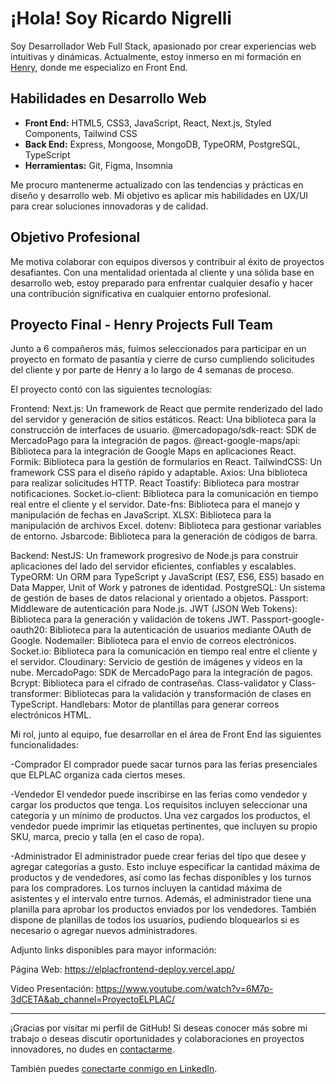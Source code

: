 # ¡Hola! Soy Ricardo Nigrelli

Soy Desarrollador Web Full Stack, apasionado por crear experiencias web intuitivas y dinámicas. Actualmente, estoy inmerso en mi formación en [Henry](https://www.soyhenry.com/), donde me especializo en Front End.

## Habilidades en Desarrollo Web

- **Front End:** HTML5, CSS3, JavaScript, React, Next.js, Styled Components, Tailwind CSS
- **Back End:** Express, Mongoose, MongoDB, TypeORM, PostgreSQL, TypeScript
- **Herramientas:** Git, Figma, Insomnia

Me procuro mantenerme actualizado con las tendencias y prácticas en diseño y desarrollo web. Mi objetivo es aplicar mis habilidades en UX/UI para crear soluciones innovadoras y de calidad.

## Objetivo Profesional

Me motiva colaborar con equipos diversos y contribuir al éxito de proyectos desafiantes. Con una mentalidad orientada al cliente y una sólida base en desarrollo web, estoy preparado para enfrentar cualquier desafío y hacer una contribución significativa en cualquier entorno profesional.

## Proyecto Final - Henry Projects Full Team

Junto a 6 compañeros más, fuimos seleccionados para participar en un proyecto en formato de pasantía y cierre de curso cumpliendo solicitudes del cliente y por parte de Henry a lo largo de 4 semanas de proceso.

El proyecto contó con las siguientes tecnologías:

Frontend:
Next.js: Un framework de React que permite renderizado del lado del servidor y generación de sitios estáticos.
React: Una biblioteca para la construcción de interfaces de usuario.
@mercadopago/sdk-react: SDK de MercadoPago para la integración de pagos.
@react-google-maps/api: Biblioteca para la integración de Google Maps en aplicaciones React.
Formik: Biblioteca para la gestión de formularios en React.
TailwindCSS: Un framework CSS para el diseño rápido y adaptable.
Axios: Una biblioteca para realizar solicitudes HTTP.
React Toastify: Biblioteca para mostrar notificaciones.
Socket.io-client: Biblioteca para la comunicación en tiempo real entre el cliente y el servidor.
Date-fns: Biblioteca para el manejo y manipulación de fechas en JavaScript.
XLSX: Biblioteca para la manipulación de archivos Excel.
dotenv: Biblioteca para gestionar variables de entorno.
Jsbarcode: Biblioteca para la generación de códigos de barra.

Backend:
NestJS: Un framework progresivo de Node.js para construir aplicaciones del lado del servidor eficientes, confiables y escalables.
TypeORM: Un ORM para TypeScript y JavaScript (ES7, ES6, ES5) basado en Data Mapper, Unit of Work y patrones de identidad.
PostgreSQL: Un sistema de gestión de bases de datos relacional y orientado a objetos.
Passport: Middleware de autenticación para Node.js.
JWT (JSON Web Tokens): Biblioteca para la generación y validación de tokens JWT.
Passport-google-oauth20: Biblioteca para la autenticación de usuarios mediante OAuth de Google.
Nodemailer: Biblioteca para el envío de correos electrónicos.
Socket.io: Biblioteca para la comunicación en tiempo real entre el cliente y el servidor.
Cloudinary: Servicio de gestión de imágenes y videos en la nube.
MercadoPago: SDK de MercadoPago para la integración de pagos.
Bcrypt: Biblioteca para el cifrado de contraseñas.
Class-validator y Class-transformer: Bibliotecas para la validación y transformación de clases en TypeScript.
Handlebars: Motor de plantillas para generar correos electrónicos HTML.

Mi rol, junto al equipo, fue desarrollar en el área de Front End las siguientes funcionalidades:

-Comprador
El comprador puede sacar turnos para las ferias presenciales que ELPLAC organiza cada ciertos meses.

-Vendedor
El vendedor puede inscribirse en las ferias como vendedor y cargar los productos que tenga. Los requisitos incluyen seleccionar una categoría y un mínimo de productos. Una vez cargados los productos, el vendedor puede imprimir las etiquetas pertinentes, que incluyen su propio SKU, marca, precio y talla (en el caso de ropa).

-Administrador
El administrador puede crear ferias del tipo que desee y agregar categorías a gusto. Esto incluye especificar la cantidad máxima de productos y de vendedores, así como las fechas disponibles y los turnos para los compradores. Los turnos incluyen la cantidad máxima de asistentes y el intervalo entre turnos. Además, el administrador tiene una planilla para aprobar los productos enviados por los vendedores. También dispone de planillas de todos los usuarios, pudiendo bloquearlos si es necesario o agregar nuevos administradores.

Adjunto links disponibles para mayor información:

Página Web: https://elplacfrontend-deploy.vercel.app/

Video Presentación: https://www.youtube.com/watch?v=6M7p-3dCETA&ab_channel=ProyectoELPLAC/

---

¡Gracias por visitar mi perfil de GitHub! Si deseas conocer más sobre mi trabajo o deseas discutir oportunidades y colaboraciones en proyectos innovadores, no dudes en [contactarme](mailto:richard_n96@hotmail.com).

También puedes [conectarte conmigo en LinkedIn](https://www.linkedin.com/in/ricardonigrelli).

